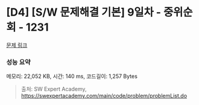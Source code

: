 # [D4] [S/W 문제해결 기본] 9일차 - 중위순회 - 1231 

[문제 링크](https://swexpertacademy.com/main/code/problem/problemDetail.do?contestProbId=AV140YnqAIECFAYD) 

### 성능 요약

메모리: 22,052 KB, 시간: 140 ms, 코드길이: 1,257 Bytes



> 출처: SW Expert Academy, https://swexpertacademy.com/main/code/problem/problemList.do